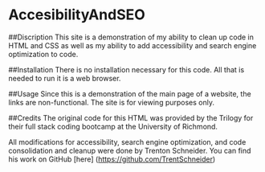 # AccesibilityAndSEO

##Discription
This site is a demonstration of my ability to clean up code in HTML and CSS as well as my ability to add accessibility and search engine optimization to code.

##Installation
There is no installation necessary for this code. All that is needed to run it is a web browser.

##Usage
Since this is a demonstration of the main page of a website, the links are non-functional. The site is for viewing purposes only.

##Credits
The original code for this HTML was provided by the Trilogy for their full stack coding bootcamp at the University of Richmond.

All modifications for accessibility, search engine optimization, and code consolidation and cleanup were done by Trenton Schneider. You can find his work on GitHub [here] (https://github.com/TrentSchneider)